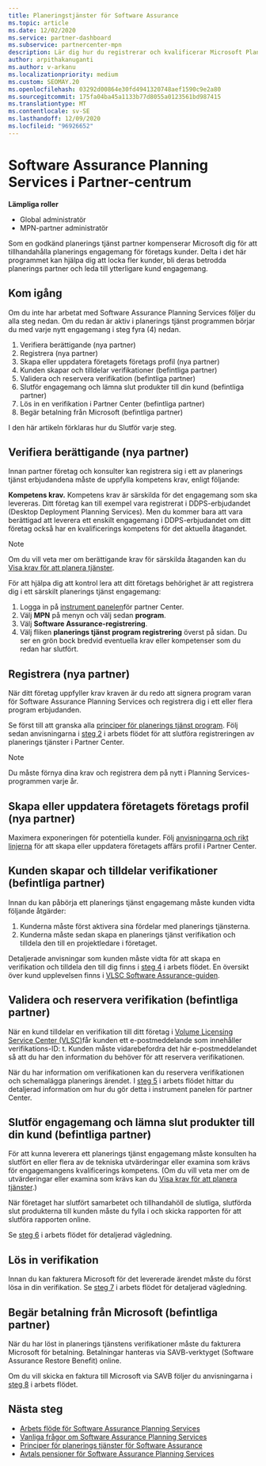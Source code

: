 ```yaml
---
title: Planeringstjänster för Software Assurance
ms.topic: article
ms.date: 12/02/2020
ms.service: partner-dashboard
ms.subservice: partnercenter-mpn
description: Lär dig hur du registrerar och kvalificerar Microsoft Planning Services-engagemang så att du kan leverera utbildning och andra tjänster till kunder med Software Assurance.
author: arpithakanuganti
ms.author: v-arkanu
ms.localizationpriority: medium
ms.custom: SEOMAY.20
ms.openlocfilehash: 03292d00864e30fd4941320748aef1590c9e2a80
ms.sourcegitcommit: 175fa04ba45a1133b77d8055a0123561bd987415
ms.translationtype: MT
ms.contentlocale: sv-SE
ms.lasthandoff: 12/09/2020
ms.locfileid: "96926652"
---
```

# <a name="software-assurance-planning-services-in-partner-center"></a>Software Assurance Planning Services i Partner-centrum

**Lämpliga roller**

- Global administratör
- MPN-partner administratör

Som en godkänd planerings tjänst partner kompenserar Microsoft dig för att tillhandahålla planerings engagemang för företags kunder. Delta i det här programmet kan hjälpa dig att locka fler kunder, bli deras betrodda planerings partner och leda till ytterligare kund engagemang.

## <a name="get-started"></a>Kom igång

Om du inte har arbetat med Software Assurance Planning Services följer du alla steg nedan. Om du redan är aktiv i planerings tjänst programmen börjar du med varje nytt engagemang i steg fyra (4) nedan.

1. Verifiera berättigande (nya partner)
2. Registrera (nya partner)
3. Skapa eller uppdatera företagets företags profil (nya partner)
4. Kunden skapar och tilldelar verifikationer (befintliga partner)
5. Validera och reservera verifikation (befintliga partner)
6. Slutför engagemang och lämna slut produkter till din kund (befintliga partner)
7. Lös in en verifikation i Partner Center (befintliga partner)
8. Begär betalning från Microsoft (befintliga partner)

I den här artikeln förklaras hur du Slutför varje steg.

## <a name="verify-eligibility-new-partners"></a>Verifiera berättigande (nya partner)

Innan partner företag och konsulter kan registrera sig i ett av planerings tjänst erbjudandena måste de uppfylla kompetens krav, enligt följande:

**Kompetens krav.** Kompetens krav är särskilda för det engagemang som ska levereras. Ditt företag kan till exempel vara registrerat i DDPS-erbjudandet (Desktop Deployment Planning Services). Men du kommer bara att vara berättigad att leverera ett enskilt engagemang i DDPS-erbjudandet om ditt företag också har en kvalificerings kompetens för det aktuella åtagandet.

>[!NOTE]
> Om du vill veta mer om berättigande krav för särskilda åtaganden kan du [Visa krav för att planera tjänster](software-assurance-dps-requirements.md).

För att hjälpa dig att kontrol lera att ditt företags behörighet är att registrera dig i ett särskilt planerings tjänst engagemang:

1. Logga in på [instrument panelen](https://partner.microsoft.com/dashboard/home)för partner Center.
2. Välj **MPN** på menyn och välj sedan **program**.
3. Välj **Software Assurance-registrering**.
4. Välj fliken **planerings tjänst program registrering** överst på sidan. Du ser en grön bock bredvid eventuella krav eller kompetenser som du redan har slutfört.

## <a name="enroll-new-partners"></a>Registrera (nya partner)

När ditt företag uppfyller krav kraven är du redo att signera program varan för Software Assurance Planning Services och registrera dig i ett eller flera program erbjudanden.

Se först till att granska alla [principer för planerings tjänst program](https://go.microsoft.com/fwlink/?linkid=2115984). Följ sedan anvisningarna i [steg 2](https://go.microsoft.com/fwlink/?linkid=2115983) i arbets flödet för att slutföra registreringen av planerings tjänster i Partner Center.

>[!NOTE]
> Du måste förnya dina krav och registrera dem på nytt i Planning Services-programmen varje år.

## <a name="create-or-update-your-companys-business-profile-new-partners"></a>Skapa eller uppdatera företagets företags profil (nya partner)

Maximera exponeringen för potentiella kunder. Följ [anvisningarna och rikt linjerna](create-a-marketing-profile.md) för att skapa eller uppdatera företagets affärs profil i Partner Center.

## <a name="customer-creates-and-assigns-voucher-existing-partners"></a>Kunden skapar och tilldelar verifikationer (befintliga partner)

Innan du kan påbörja ett planerings tjänst engagemang måste kunden vidta följande åtgärder:

1. Kunderna måste först aktivera sina fördelar med planerings tjänsterna.
2. Kunderna måste sedan skapa en planerings tjänst verifikation och tilldela den till en projektledare i företaget.

Detaljerade anvisningar som kunden måste vidta för att skapa en verifikation och tilldela den till dig finns i [steg 4](https://go.microsoft.com/fwlink/?linkid=2115983) i arbets flödet. En översikt över kund upplevelsen finns i [VLSC Software Assurance-guiden](https://download.microsoft.com/download/A/7/D/A7D04694-1B1E-4B18-918F-0EDCD43BA2E5/VLSC-Software-Assurance-Guide_en-US.pdf).

## <a name="validate-and-reserve-voucher-existing-partners"></a>Validera och reservera verifikation (befintliga partner)

När en kund tilldelar en verifikation till ditt företag i [Volume Licensing Service Center (VLSC)](https://www.microsoft.com/Licensing/servicecenter/default.aspx)får kunden ett e-postmeddelande som innehåller verifikations-ID: t. Kunden måste vidarebefordra det här e-postmeddelandet så att du har den information du behöver för att reservera verifikationen.

När du har information om verifikationen kan du reservera verifikationen och schemalägga planerings ärendet. I [steg 5](https://go.microsoft.com/fwlink/?linkid=2115983) i arbets flödet hittar du detaljerad information om hur du gör detta i instrument panelen för partner Center.

## <a name="complete-engagement-and-provide-deliverables-to-your-customer-existing-partners"></a>Slutför engagemang och lämna slut produkter till din kund (befintliga partner)

För att kunna leverera ett planerings tjänst engagemang måste konsulten ha slutfört en eller flera av de tekniska utvärderingar eller examina som krävs för engagemangens kvalificerings kompetens. (Om du vill veta mer om de utvärderingar eller examina som krävs kan du [Visa krav för att planera tjänster](software-assurance-dps-requirements.md).)

När företaget har slutfört samarbetet och tillhandahöll de slutliga, slutförda slut produkterna till kunden måste du fylla i och skicka rapporten för att slutföra rapporten online.

Se [steg 6](https://go.microsoft.com/fwlink/?linkid=2115983) i arbets flödet för detaljerad vägledning.

## <a name="redeem-voucher"></a>Lös in verifikation

Innan du kan fakturera Microsoft för det levererade ärendet måste du först lösa in din verifikation. Se [steg 7](https://go.microsoft.com/fwlink/?linkid=2115983) i arbets flödet för detaljerad vägledning.

## <a name="request-payment-from-microsoft-existing-partners"></a>Begär betalning från Microsoft (befintliga partner)

När du har löst in planerings tjänstens verifikationer måste du fakturera Microsoft för betalning. Betalningar hanteras via SAVB-verktyget (Software Assurance Restore Benefit) online.

Om du vill skicka en faktura till Microsoft via SAVB följer du anvisningarna i [steg 8](https://go.microsoft.com/fwlink/?linkid=2115983) i arbets flödet.

## <a name="next-steps"></a>Nästa steg

- [Arbets flöde för Software Assurance Planning Services](https://go.microsoft.com/fwlink/?linkid=2115983)
- [Vanliga frågor om Software Assurance Planning Services](https://go.microsoft.com/fwlink/?linkid=2116077)
- [Principer för planerings tjänster för Software Assurance](https://go.microsoft.com/fwlink/?linkid=2115984)
- [Avtals pensioner för Software Assurance Planning Services](https://query.prod.cms.rt.microsoft.com/cms/api/am/binary/RE4sln9)
